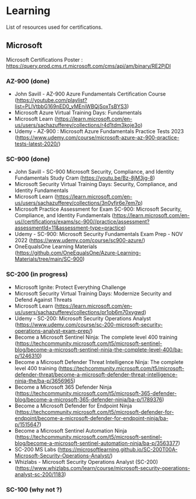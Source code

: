 # Learning

List of resources used for certifications.

## Microsoft
Microsoft Certifications Poster : https://query.prod.cms.rt.microsoft.com/cms/api/am/binary/RE2PjDI

### AZ-900 (done)
- John Savill - AZ-900 Azure Fundamentals Certification Course (https://youtube.com/playlist?list=PLlVtbbG169nED0_vMEniWBQjSoxTsBYS3)
- Microsoft Azure Virtual Training Days: Fundamentals
- Microsoft Learn (https://learn.microsoft.com/en-us/users/sachazufferey/collections/r4d1tdm3koje3o)
- Udemy - AZ-900 : Microsoft Azure Fundamentals Practice Tests 2023 (https://www.udemy.com/course/microsoft-azure-az-900-practice-tests-latest-2020/)

### SC-900 (done)
- John Savill - SC-900 Microsoft Security, Compliance, and Identity Fundamentals Study Cram (https://youtu.be/Bz-8jM3jg-8)
- Microsoft Security Virtual Training Days: Security, Compliance, and Identity Fundamentals
- Microsoft Learn (https://learn.microsoft.com/en-us/users/sachazufferey/collections/3n0yfjr6e7em7p)
- Microsoft Practice Assessment for Exam SC-900: Microsoft Security, Compliance, and Identity Fundamentals (https://learn.microsoft.com/en-us//certifications/exams/sc-900//practice/assessment?assessmentId=11&assessment-type=practice)
- Udemy - SC-900: Microsoft Security Fundamentals Exam Prep - NOV 2022 (https://www.udemy.com/course/sc900-azure/)
- OneEqualsOne Learning Materials (https://github.com/OneEqualsOne/Azure-Learning-Materials/tree/main/SC-900)

### SC-200 (in progress)
- Microsoft Ignite: Protect Everything Challenge
- Microsoft Security Virtual Training Days: Modernize Security and Defend Against Threats
- Microsoft Learn (https://learn.microsoft.com/en-us/users/sachazufferey/collections/pr1ob6m70xygwd)
- Udemy - SC-200: Microsoft Security Operations Analyst (https://www.udemy.com/course/sc-200-microsoft-security-operations-analyst-exam-prep/)
- Become a Microsoft Sentinel Ninja: The complete level 400 training (https://techcommunity.microsoft.com/t5/microsoft-sentinel-blog/become-a-microsoft-sentinel-ninja-the-complete-level-400/ba-p/1246310)
- Become a Microsoft Defender Threat Intelligence Ninja: The complete level 400 training (https://techcommunity.microsoft.com/t5/microsoft-defender-threat/become-a-microsoft-defender-threat-intelligence-ninja-the/ba-p/3656965)
- Become a Microsoft 365 Defender Ninja (https://techcommunity.microsoft.com/t5/microsoft-365-defender-blog/become-a-microsoft-365-defender-ninja/ba-p/1789376)
- Become a Microsoft Defender for Endpoint Ninja (https://techcommunity.microsoft.com/t5/microsoft-defender-for-endpoint/become-a-microsoft-defender-for-endpoint-ninja/ba-p/1515647)
- Become a Microsoft Sentinel Automation Ninja (https://techcommunity.microsoft.com/t5/microsoft-sentinel-blog/become-a-microsoft-sentinel-automation-ninja/ba-p/3563377)
- SC-200 MS Labs (https://microsoftlearning.github.io/SC-200T00A-Microsoft-Security-Operations-Analyst/)
- Whizlabs - Microsoft Security Operations Analyst (SC-200) (https://www.whizlabs.com/learn/course/microsoft-security-operations-analyst-sc-200/1183)

### SC-100 (why not ?)
